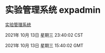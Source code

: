 # 实验管理系统 expadmin
[实验管理系统](http://59.174.24.190:56808/expadmin-782313d2-e1b1-4ea7-932e-3a55e6a1a4d0/)

2021年 10月 13日 星期三 23:40:02 CST

2021年 10月 13日 星期三 15:40:02 GMT
